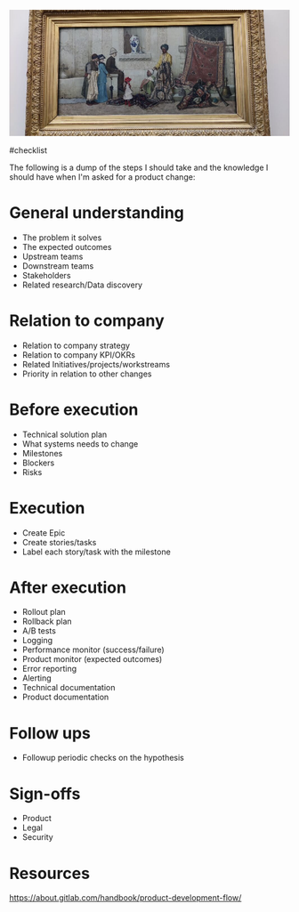 ![](/public/8d3f1569c0ca00a3f1c45986f588cbb30a3b47bf627fbf69759ad07905075232.jpg)

#checklist

The following is a dump of the steps I should take and the knowledge I should have when I'm asked for a product change:

# General understanding

- The problem it solves
- The expected outcomes
- Upstream teams
- Downstream teams
- Stakeholders
- Related research/Data discovery

# Relation to company

- Relation to company strategy
- Relation to company KPI/OKRs
- Related Initiatives/projects/workstreams
- Priority in relation to other changes

# Before execution

- Technical solution plan
- What systems needs to change
- Milestones
- Blockers
- Risks

# Execution

- Create Epic
- Create stories/tasks
- Label each story/task with the milestone

# After execution

- Rollout plan
- Rollback plan
- A/B tests
- Logging
- Performance monitor (success/failure)
- Product monitor (expected outcomes)
- Error reporting
- Alerting
- Technical documentation
- Product documentation

# Follow ups

- Followup periodic checks on the hypothesis

# Sign-offs

- Product
- Legal
- Security

# Resources

https://about.gitlab.com/handbook/product-development-flow/